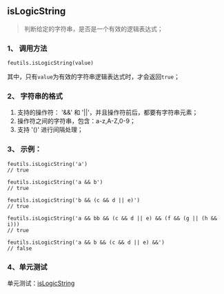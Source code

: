 ## isLogicString

> 判断给定的字符串，是否是一个有效的逻辑表达式；

### 1、 调用方法

```
feutils.isLogicString(value)
```

其中，只有`value`为有效的字符串逻辑表达式时，才会返回`true`；

### 2、 字符串的格式
1. 支持的操作符： '&&' 和 '||'，并且操作符前后，都要有字符串元素；
2. 操作符之间的字符串，包含：a-z,A-Z,0-9；
3. 支持 '()' 进行间隔处理；

### 3、 示例：

```
feutils.isLogicString('a')
// true

feutils.isLogicString('a && b')
// true

feutils.isLogicString('b && (c && d || e)')
// true

feutils.isLogicString('a && bb && (c && d || e) && (f && (g || (h && i)))
// true

feutils.isLogicString('a && b && (c && d || e) &&')
// false
```

### 4、单元测试

单元测试：[isLogicString](http://www.zhangyunling.com/study/feutils/#isLogicString)
